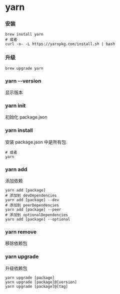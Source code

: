 # yarn


### 安装
```
brew install yarn
# 或者
curl -o- -L https://yarnpkg.com/install.sh | bash
```


### 升级
```
brew upgrade yarn
```


### yarn --version
显示版本



### yarn init
初始化 package.json



### yarn install
安装 package.json 中是所有包
```
# 或者
yarn
```



### yarn add
添加依赖
```
yarn add [package]
# 添加到 devDependencies
yarn add [package] --dev
# 添加到 peerDependencies
yarn add [package] --peer
# 添加到 optionalDependencies
yarn add [package] --optional
```



### yarn remove
移除依赖包



### yarn upgrade
升级依赖包
```
yarn upgrade [package]
yarn upgrade [package]@[version]
yarn upgrade [package]@[tag]
```

